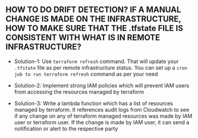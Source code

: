 ## HOW TO DO DRIFT DETECTION? IF A MANUAL CHANGE IS MADE ON THE INFRASTRUCTURE, HOW TO MAKE SURE THAT THE .tfstate FILE IS CONSISTENT WITH WHAT IS IN REMOTE INFRASTRUCTURE?

- Solution-1: Use `terraform refresh` command. That will update your `.tfstate` file as per remote infrastructure status. You can set up a `cron job to run terraform refresh` command as per your need


- Solution-2: Implement strong IAM policies which will prevent IAM users from accessing the resources managed by terraform


- Solution-3: Write a lambda function which has a list of resources managed by terraform. It references audit logs from Cloudwatch to see if any change on any of terraform managed resources was made by IAM user or terraform user. If the change is made by IAM user, it can send a notification or alert to the respective party
